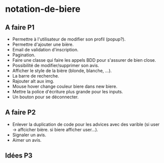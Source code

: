 # notation-de-biere

## A faire P1
- Permettre à l'utilisateur de modifier son profil (popup?).
- Permettre d'ajouter une bière.
- Email de validation d'inscription.
- Pagination.
- Faire une classe qui faire les appels BDD pour s'assurer de bien close.
- Possibilité de modifier/supprimer son avis.
- Afficher le style de la bière (blonde, blanche, ...).
- La barre de recherche.
- Rajouter alt aux img.
- Mouse hover change couleur biere dans new biere.
- Mettre la police d'écriture plus grande pour les inputs.
- Un bouton pour se déconnecter.

## A faire P2
- Enlever la duplication de code pour les advices avec des varible (si user -> affcicher bière. si biere afficher user...).
- Signaler un avis.
- Aimer un avis.

## Idées P3
